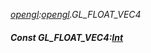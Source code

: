 _[opengl](../../modules/opengl/opengl-module.md):[opengl](../../modules/opengl/opengl-module.md).GL\_FLOAT\_VEC4_
##### Const GL\_FLOAT\_VEC4:[Int](../../modules/wonkey/wonkey-types-int.md)
